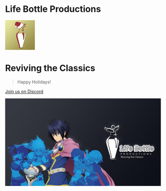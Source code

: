 # **Life Bottle Productions**

![Life Bottle Productions](img/logo.webp)

# Reviving the Classics

> Happy Holidays!

[Join us on Discord](https://discord.com/invite/NUvvgUtdXW) <!--  Use ID of homepage heading i.e. based on H1 of README.md - make sure this is DIFFERENT to the cover's heading -->

![cover background image](img/cover.jpg)